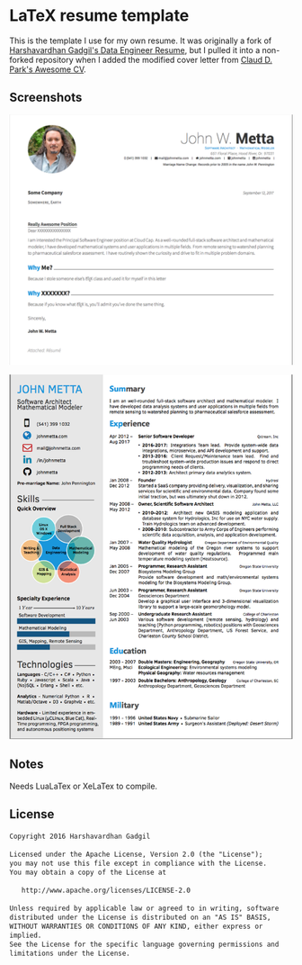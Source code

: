# LaTeX resume template

This is the template I use for my own resume. It was originally a fork of
[Harshavardhan Gadgil's Data Engineer Resume](opensorceror/Data-Engineer-Resume-LaTeX),
but I pulled it into a non-forked repository when I added the modified cover
letter from [Claud D. Park's Awesome CV](https://github.com/posquit0/Awesome-CV).

## Screenshots

![Letter Screenshot](letter.png)

![Resume Screenshot](screen.png)

## Notes

Needs LuaLaTex or XeLaTex to compile.

## License

```
Copyright 2016 Harshavardhan Gadgil

Licensed under the Apache License, Version 2.0 (the "License");
you may not use this file except in compliance with the License.
You may obtain a copy of the License at

   http://www.apache.org/licenses/LICENSE-2.0

Unless required by applicable law or agreed to in writing, software
distributed under the License is distributed on an "AS IS" BASIS,
WITHOUT WARRANTIES OR CONDITIONS OF ANY KIND, either express or implied.
See the License for the specific language governing permissions and
limitations under the License.
```
